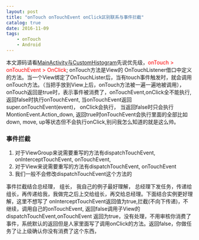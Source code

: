 ```yaml
---
layout: post
title: "onTouch onTouchEvent onClick区别联系与事件拦截"
catalog: true 
date: 2016-11-09
tags: 
    - onTouch
    - Android
---
```


本文源码请看[MainActivity与CustomHistogram](https://github.com/CPUdream/blog_example_demo/tree/master/Histogram)先说优先级，<font color="red">onTouch > onTouchEvent > OnClick</font>; onTouch方法是View的 OnTouchListener借口中定义的方法。当一个View绑定了OnTouchLister后，当有touch事件触发时，就会调用onTouch方法。（当把手放到View上后，onTouch方法被一遍一遍地被调用），onTouch返回是true时，表示事件被消费了，onTouchEvent,onClick全不能执行, 返回false时执行onTouchEvent, 当onTouchEvent返回super.onTouchEvent(event)， onClick会执行， 当返回false时只会执行MontionEvent.Action_down, 返回true时onTouchEvent会执行里面的全部比如down, move, up等状态但不会执行onClick,别问我怎么知道的就是这么帅。<!--more-->

### 事件拦截
1. 对于ViewGroup来说需要重写的方法有dispatchTouchEvent, onInterceptTouchEvent, onTouchEvent,
2. 对于View来说需要重写的方法有dispatchTouchEvent, onTouchEvent
3. 我们一般不会修改dispatchTouchEvent这个方法的

事件拦截结合总经理， 组长， 我自己的例子最好理解， 总经理下发任务，传递给组长，再传递给我，我做完之后上交给组长，再交给总经理。下面结合实例更好理解，这里不想写了
onInterceptTouchEvent返回值为true,拦截(不向下传递)，不继续，调用自己的onTouchEvent, 返回false调用子View的dispatchTouchEvent,onTouchEvent 返回为true，没有处理，不用审核你消费了事件，系统默认的返回但是人家里面写了调用onClick的方法。返回false，你做任务了让上级确认你没有消费了这个东西，




                                                                                                                                                                                                                                                                                                                                                                                                                                                                                                                                                                                                                                                                                                                                                                                                                                                                                                                                                                                                                                                                                                                                                                                                                                                                                                                                                                                                                                                                                                                                                                                                                                                                                                                                                                                                                                                                                                                                                                                                                                                                                                                                                                                                                                                                                                                                                                                                                                                                                                               
